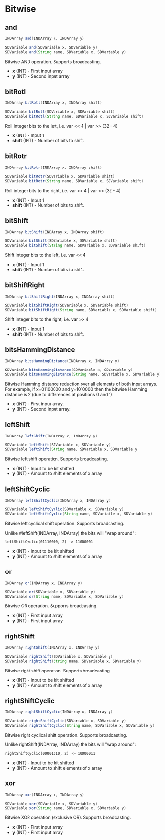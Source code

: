 # Bitwise

## and

```java
INDArray and(INDArray x, INDArray y)

SDVariable and(SDVariable x, SDVariable y)
SDVariable and(String name, SDVariable x, SDVariable y)
```

Bitwise AND operation. Supports broadcasting.

* **x**  (INT) - First input array
* **y**  (INT) - Second input array

## bitRotl

```java
INDArray bitRotl(INDArray x, INDArray shift)

SDVariable bitRotl(SDVariable x, SDVariable shift)
SDVariable bitRotl(String name, SDVariable x, SDVariable shift)
```

Roll integer bits to the left, i.e. var << 4 | var >> (32 - 4)

* **x**  (INT) - Input 1
* **shift**  (INT) - Number of bits to shift.

## bitRotr

```java
INDArray bitRotr(INDArray x, INDArray shift)

SDVariable bitRotr(SDVariable x, SDVariable shift)
SDVariable bitRotr(String name, SDVariable x, SDVariable shift)
```

Roll integer bits to the right, i.e. var >> 4 | var << (32 - 4)

* **x**  (INT) - Input 1
* **shift**  (INT) - Number of bits to shift.

## bitShift

```java
INDArray bitShift(INDArray x, INDArray shift)

SDVariable bitShift(SDVariable x, SDVariable shift)
SDVariable bitShift(String name, SDVariable x, SDVariable shift)
```

Shift integer bits to the left, i.e. var << 4

* **x**  (INT) - Input 1
* **shift**  (INT) - Number of bits to shift.

## bitShiftRight

```java
INDArray bitShiftRight(INDArray x, INDArray shift)

SDVariable bitShiftRight(SDVariable x, SDVariable shift)
SDVariable bitShiftRight(String name, SDVariable x, SDVariable shift)
```

Shift integer bits to the right, i.e. var >> 4

* **x**  (INT) - Input 1
* **shift**  (INT) - Number of bits to shift.

## bitsHammingDistance

```java
INDArray bitsHammingDistance(INDArray x, INDArray y)

SDVariable bitsHammingDistance(SDVariable x, SDVariable y)
SDVariable bitsHammingDistance(String name, SDVariable x, SDVariable y)
```

Bitwise Hamming distance reduction over all elements of both input arrays.\
For example, if x=01100000 and y=1010000 then the bitwise Hamming distance is 2 (due to differences at positions 0 and 1)

* **x**  (INT) - First input array.
* **y**  (INT) - Second input array.

## leftShift

```java
INDArray leftShift(INDArray x, INDArray y)

SDVariable leftShift(SDVariable x, SDVariable y)
SDVariable leftShift(String name, SDVariable x, SDVariable y)
```

Bitwise left shift operation. Supports broadcasting.

* **x**  (INT) - Input to be bit shifted
* **y**  (INT) - Amount to shift elements of x array

## leftShiftCyclic

```java
INDArray leftShiftCyclic(INDArray x, INDArray y)

SDVariable leftShiftCyclic(SDVariable x, SDVariable y)
SDVariable leftShiftCyclic(String name, SDVariable x, SDVariable y)
```

Bitwise left cyclical shift operation. Supports broadcasting.

Unlike #leftShift(INDArray, INDArray) the bits will "wrap around":

`leftShiftCyclic(01110000, 2) -> 11000001`

* **x**  (INT) - Input to be bit shifted
* **y**  (INT) - Amount to shift elements of x array

## or

```java
INDArray or(INDArray x, INDArray y)

SDVariable or(SDVariable x, SDVariable y)
SDVariable or(String name, SDVariable x, SDVariable y)
```

Bitwise OR operation. Supports broadcasting.

* **x**  (INT) - First input array
* **y**  (INT) - First input array

## rightShift

```java
INDArray rightShift(INDArray x, INDArray y)

SDVariable rightShift(SDVariable x, SDVariable y)
SDVariable rightShift(String name, SDVariable x, SDVariable y)
```

Bitwise right shift operation. Supports broadcasting.

* **x**  (INT) - Input to be bit shifted
* **y**  (INT) - Amount to shift elements of x array

## rightShiftCyclic

```java
INDArray rightShiftCyclic(INDArray x, INDArray y)

SDVariable rightShiftCyclic(SDVariable x, SDVariable y)
SDVariable rightShiftCyclic(String name, SDVariable x, SDVariable y)
```

Bitwise right cyclical shift operation. Supports broadcasting.

Unlike rightShift(INDArray, INDArray) the bits will "wrap around":

`rightShiftCyclic(00001110, 2) -> 10000011`

* **x**  (INT) - Input to be bit shifted
* **y**  (INT) - Amount to shift elements of x array

## xor

```java
INDArray xor(INDArray x, INDArray y)

SDVariable xor(SDVariable x, SDVariable y)
SDVariable xor(String name, SDVariable x, SDVariable y)
```

Bitwise XOR operation (exclusive OR). Supports broadcasting.

* **x**  (INT) - First input array
* **y**  (INT) - First input array
